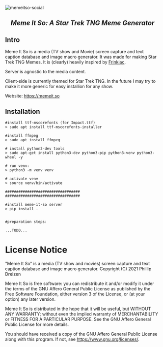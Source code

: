 
![memeitso-social](https://user-images.githubusercontent.com/3877113/148989097-a60502d4-c7c8-42a5-89be-e4383afe5f45.png)
<h2 align="center"><i>Meme It So: A Star Trek TNG Meme Generator</i></h2>

## Intro

Meme It So is a media (TV show and Movie) screen capture and text caption 
database and image macro generator. It was made for making Star Trek TNG Memes.
It is (clearly) heavily inspired by [Frinkiac](https://frinkiac.com/). 

Server is agnostic to the media content.

Client-side is currently themed for Star Trek TNG. In the future I
may try to make it more generic for easy installion for any show.

Website:  https://memeit.so

## Installation

```
#install ttf-mscorefonts (for Impact.ttf)
> sudo apt install ttf-mscorefonts-installer

#install ffmpeg
> sudo apt install ffmpeg

# install python3-dev tools
> sudo apt-get install python3-dev python3-pip python3-venv python3-wheel -y

# run venv:
> python3 -m venv venv

# activate venv
> source venv/bin/activate 

##################################
##################################

#install meme-it-so server
> pip install .


#preparation steps:

...TODO...

```

# License Notice

"Meme It So" is a media (TV show and movies) screen capture and text caption
database and image macro generator.
Copyright (C) 2021  Phillip Dreizen

Meme It So is free software: you can redistribute it and/or modify
it under the terms of the GNU Affero General Public License as published
by the Free Software Foundation, either version 3 of the License, or
(at your option) any later version.

Meme It So is distributed in the hope that it will be useful,
but WITHOUT ANY WARRANTY; without even the implied warranty of
MERCHANTABILITY or FITNESS FOR A PARTICULAR PURPOSE.  See the
GNU Affero General Public License for more details.

You should have received a copy of the GNU Affero General Public License
along with this program.  If not, see <https://www.gnu.org/licenses/>.

